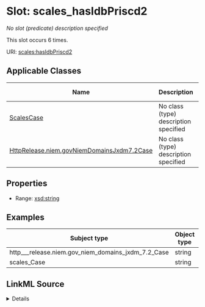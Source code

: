 

# Slot: scales_hasIdbPriscd2


_No slot (predicate) description specified_






This slot occurs 6 times.


URI: [scales:hasIdbPriscd2](http://schemas.scales-okn.org/rdf/scales#hasIdbPriscd2)



<!-- no inheritance hierarchy -->





## Applicable Classes

| Name | Description | Modifies Slot |
| --- | --- | --- |
| [ScalesCase](../classes/ScalesCase.md) | No class (type) description specified |  yes  |
| [HttpRelease.niem.govNiemDomainsJxdm7.2Case](../classes/HttpRelease.niem.govNiemDomainsJxdm7.2Case.md) | No class (type) description specified |  yes  |







## Properties

* Range: [xsd:string](http://www.w3.org/2001/XMLSchema#string)






## Examples

| Subject type | Object type | Example subject | Example object | Occurrences |
| --- | --- | --- | --- | --- |
| http___release.niem.gov_niem_domains_jxdm_7.2_Case | string | scales:/CaseCriminal | -8 | 6 |
| scales_Case | string | scales:/CaseCriminal | -8 | 6 |




## LinkML Source

<details>

```yaml
name: scales_hasIdbPriscd2
annotations:
  count:
    tag: count
    value: 6
description: No slot (predicate) description specified
examples:
- object:
    example_object: '-8'
    example_object_type: string
    example_predicate: scales:hasIdbPriscd2
    example_subject: scales:/CaseCriminal
    example_subject_type: http___release.niem.gov_niem_domains_jxdm_7.2_Case
- object:
    example_object: '-8'
    example_object_type: string
    example_predicate: scales:hasIdbPriscd2
    example_subject: scales:/CaseCriminal
    example_subject_type: scales_Case
from_schema: scales-kg
rank: 1000
slot_uri: scales:hasIdbPriscd2
alias: scales_hasIdbPriscd2
domain_of:
- http___release.niem.gov_niem_domains_jxdm_7.2_Case
- scales_Case
range: string

```
</details>